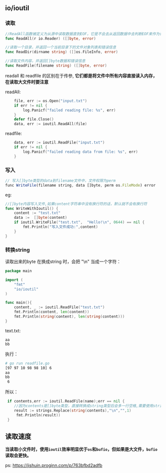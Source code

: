 

## io/ioutil

###  读取

``` go
//ReadAll函数被定义为从源中读取数据直到EOF，它是不会去从返回数据中去判断EOF来作为读取成功的依据
func ReadAll(r io.Reader) ([]byte, error)

//读取一个目录，并返回一个当前目录下的文件对象列表和错误信息
func ReadDir(dirname string) ([]os.FileInfo, error)

//读取文件内容，并返回[]byte数据和错误信息
func ReadFile(filename string) ([]byte, error)
```

readall 和 readfile 的区别在于传参, **它们都是将文件中所有内容直接读入内存，在读取大文件时要注意**

readAll:

``` go
    file, err := os.Open("input.txt")   
    if err != nil {
        log.Panicf("failed reading file: %s", err)
    }
    defer file.Close()
    data, err := ioutil.ReadAll(file)
```

readfile:

``` go
    data, err := ioutil.ReadFile("input.txt")
    if err != nil {
        log.Panicf("failed reading data from file: %s", err)
    }
```



### 写入

```javascript
// 写入[]byte类型的data到filename文件中，文件权限为perm
func WriteFile(filename string, data []byte, perm os.FileMode) error
```

eg:

``` go
//[]byte内容写入文件,如果content字符串中没有换行符的话，默认就不会有换行符
func WriteWithIoutil() {
    content := "test.txt"
    data :=  []byte(content)
    if ioutil.WriteFile("test.txt",  "Hello!\n", 0644) == nil {
        fmt.Println("写入文件成功:",content)
    }
}
```





### 转换string

读取出来的byte 在换成string 时，会把 "\n" 当成一个字符：

``` go
package main

import (
    "fmt"
    "io/ioutil"
)

func main(){
    content, _ := ioutil.ReadFile("test.txt")
    fmt.Println(content, len(content))
    fmt.Println(string(content), len(string(content)))
}
```

text.txt:

```
aa
bb
```

执行：

``` sh
# go run readfile.go
[97 97 10 98 98 10] 6
aa
bb
 6
```

所以：

``` go
 if contents,err := ioutil.ReadFile(name);err == nil {
	//因为contents是[]byte类型，直接转换成string类型后会多一行空格,需要使用strings.Replace替换换行符
	result := strings.Replace(string(contents),"\n","",1)
     fmt.Println(result))
 }
```





## 读取速度

**当读取小文件时，使用`ioutil`效率明显优于`os`和`bufio`，但如果是大文件，`bufio`读取会更快。**

ps: https://jishuin.proginn.com/p/763bfbd2adfb